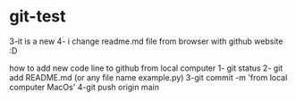 # git-test


3-it is a new
4- i change readme.md file from browser with github website :D

how to add new code line to github from local computer
1- git status
2- git add README.md (or any file name example.py)
3-git commit -m 'from local computer MacOs'
4-git push origin main
